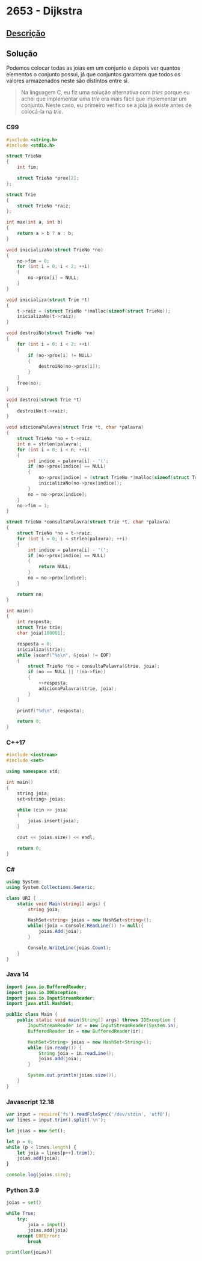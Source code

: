 # 2653 - Dijkstra

## [Descrição](https://www.beecrowd.com.br/judge/pt/problems/view/2653)

## Solução

Podemos colocar todas as joias em um conjunto e depois ver quantos elementos o conjunto possui, já que conjuntos garantem que todos os valores armazenados neste são distintos entre si.

> Na linguagem C, eu fiz uma solução alternativa com _tries_ porque eu achei que implementar uma _trie_ era mais fácil que implementar um conjunto. Neste caso, eu primeiro verifico se a joia já existe antes de colocá-la na _trie_.

### C99

```c
#include <string.h>
#include <stdio.h>

struct TrieNo
{
    int fim;

    struct TrieNo *prox[2];
};

struct Trie
{
    struct TrieNo *raiz;
};

int max(int a, int b)
{
    return a > b ? a : b;
}

void inicializaNo(struct TrieNo *no)
{
    no->fim = 0;
    for (int i = 0; i < 2; ++i)
    {
        no->prox[i] = NULL;
    }
}

void inicializa(struct Trie *t)
{
    t->raiz = (struct TrieNo *)malloc(sizeof(struct TrieNo));
    inicializaNo(t->raiz);
}

void destroiNo(struct TrieNo *no)
{
    for (int i = 0; i < 2; ++i)
    {
        if (no->prox[i] != NULL)
        {
            destroiNo(no->prox[i]);
        }
    }
    free(no);
}

void destroi(struct Trie *t)
{
    destroiNo(t->raiz);
}

void adicionaPalavra(struct Trie *t, char *palavra)
{
    struct TrieNo *no = t->raiz;
    int n = strlen(palavra);
    for (int i = 0; i < n; ++i)
    {
        int indice = palavra[i] - '(';
        if (no->prox[indice] == NULL)
        {
            no->prox[indice] = (struct TrieNo *)malloc(sizeof(struct TrieNo));
            inicializaNo(no->prox[indice]);
        }
        no = no->prox[indice];
    }
    no->fim = 1;
}

struct TrieNo *consultaPalavra(struct Trie *t, char *palavra)
{
    struct TrieNo *no = t->raiz;
    for (int i = 0; i < strlen(palavra); ++i)
    {
        int indice = palavra[i] - '(';
        if (no->prox[indice] == NULL)
        {
            return NULL;
        }
        no = no->prox[indice];
    }

    return no;
}

int main()
{
    int resposta;
    struct Trie trie;
    char joia[100001];

    resposta = 0;
    inicializa(&trie);
    while (scanf("%s\n", &joia) != EOF)
    {
        struct TrieNo *no = consultaPalavra(&trie, joia);
        if (no == NULL || !(no->fim))
        {
            ++resposta;
            adicionaPalavra(&trie, joia);
        }
    }

    printf("%d\n", resposta);

    return 0;
}
```

### C++17

```cpp
#include <iostream>
#include <set>

using namespace std;

int main()
{
    string joia;
    set<string> joias;

    while (cin >> joia)
    {
        joias.insert(joia);
    }

    cout << joias.size() << endl;

    return 0;
}
```

### C#

```cs
using System;
using System.Collections.Generic;

class URI {
    static void Main(string[] args) {
        string joia;

        HashSet<string> joias = new HashSet<string>();
        while((joia = Console.ReadLine()) != null){
            joias.Add(joia);
        }

        Console.WriteLine(joias.Count);
    }
}
```

### Java 14

```java
import java.io.BufferedReader;
import java.io.IOException;
import java.io.InputStreamReader;
import java.util.HashSet;

public class Main {
    public static void main(String[] args) throws IOException {
        InputStreamReader ir = new InputStreamReader(System.in);
        BufferedReader in = new BufferedReader(ir);

        HashSet<String> joias = new HashSet<String>();
        while (in.ready()) {
            String joia = in.readLine();
            joias.add(joia);
        }

        System.out.println(joias.size());
    }
}
```

### Javascript 12.18

```js
var input = require('fs').readFileSync('/dev/stdin', 'utf8');
var lines = input.trim().split('\n');

let joias = new Set();

let p = 0;
while (p < lines.length) {
    let joia = lines[p++].trim();
    joias.add(joia);
}

console.log(joias.size);
```

### Python 3.9

```py
joias = set()

while True:
    try:
        joia = input()
        joias.add(joia)
    except EOFError:
        break

print(len(joias))
```